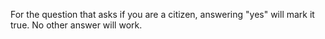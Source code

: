 For the question that asks if you are a citizen,
answering "yes" will mark it true. No other answer will work.
